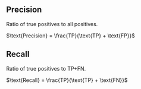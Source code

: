 
## Precision

Ratio of true positives to all positives.

$\text{Precision} = \frac{TP}{\text{TP} + \text{FP}}$

## Recall

Ratio of true positives to TP+FN.

$\text{Recall} = \frac{TP}{\text{TP} + \text{FN}}$